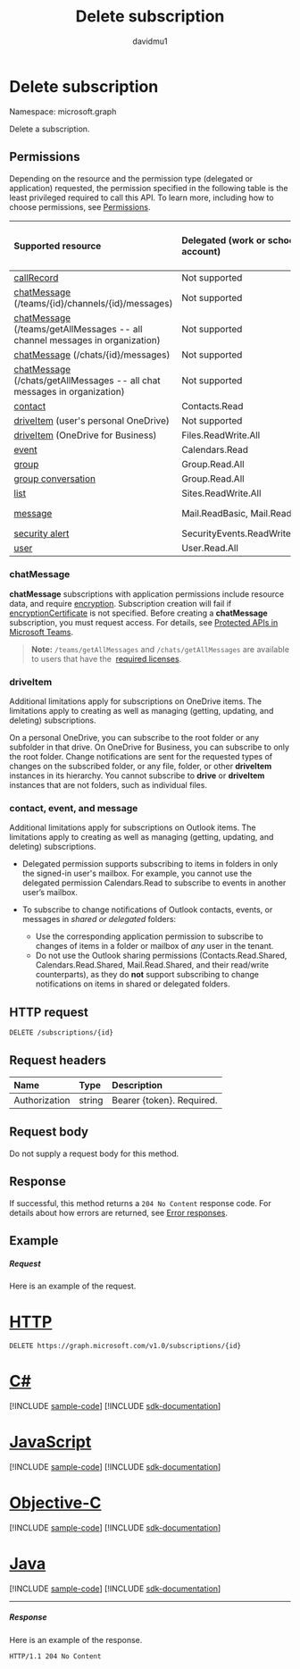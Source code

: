 ﻿---
title: "Delete subscription"
description: "Delete a subscription."
localization_priority: Normal
author: "davidmu1"
ms.prod: ""
doc_type: apiPageType
---

# Delete subscription

Namespace: microsoft.graph

Delete a subscription.

## Permissions

Depending on the resource and the permission type (delegated or application) requested, the permission specified in the following table is the least privileged required to call this API. To learn more, including how to choose permissions, see [Permissions](/graph/permissions-reference).

| Supported resource                                                                                         | Delegated (work or school account) | Delegated (personal Microsoft account) | Application                  |
| :--------------------------------------------------------------------------------------------------------- | :--------------------------------- | :------------------------------------- | :--------------------------- |
| [callRecord](../resources/callrecords-callrecord.md)                                                       | Not supported                      | Not supported                          | CallRecords.Read.All         |
| [chatMessage](../resources/chatmessage.md) (/teams/{id}/channels/{id}/messages)                            | Not supported                      | Not supported                          | ChannelMessage.Read.All      |
| [chatMessage](../resources/chatmessage.md) (/teams/getAllMessages -- all channel messages in organization) | Not supported                      | Not supported                          | ChannelMessage.Read.All      |
| [chatMessage](../resources/chatmessage.md) (/chats/{id}/messages)                                          | Not supported                      | Not supported                          | Chat.Read.All                |
| [chatMessage](../resources/chatmessage.md) (/chats/getAllMessages -- all chat messages in organization)    | Not supported                      | Not supported                          | Chat.Read.All                |
| [contact](../resources/contact.md)                                                                         | Contacts.Read                      | Contacts.Read                          | Contacts.Read                |
| [driveItem](../resources/driveitem.md) (user's personal OneDrive)                                          | Not supported                      | Files.ReadWrite                        | Not supported                |
| [driveItem](../resources/driveitem.md) (OneDrive for Business)                                             | Files.ReadWrite.All                | Not supported                          | Files.ReadWrite.All          |
| [event](../resources/event.md)                                                                             | Calendars.Read                     | Calendars.Read                         | Calendars.Read               |
| [group](../resources/group.md)                                                                             | Group.Read.All                     | Not supported                          | Group.Read.All               |
| [group conversation](../resources/conversation.md)                                                         | Group.Read.All                     | Not supported                          | Not supported                |
| [list](../resources/list.md)                                                                               | Sites.ReadWrite.All                | Not supported                          | Sites.ReadWrite.All          |
| [message](../resources/message.md)                                                                         | Mail.ReadBasic, Mail.Read          | Mail.ReadBasic, Mail.Read              | Mail.ReadBasic, Mail.Read    |
| [security alert](../resources/alert.md)                                                                    | SecurityEvents.ReadWrite.All       | Not supported                          | SecurityEvents.ReadWrite.All |
| [user](../resources/user.md)                                                                               | User.Read.All                      | User.Read.All                          | User.Read.All                |

### chatMessage

**chatMessage** subscriptions with application permissions include resource data, and require [encryption](/graph/webhooks-with-resource-data). Subscription creation will fail if [encryptionCertificate](../resources/subscription.md) is not specified. Before creating a **chatMessage** subscription, you must request access. For details, see [Protected APIs in Microsoft Teams](/graph/teams-protected-apis). 

> **Note:** `/teams/getAllMessages` and `/chats/getAllMessages` are available to users that have the 
[required licenses](https://aka.ms/teams-changenotification-licenses).

### driveItem

Additional limitations apply for subscriptions on OneDrive items. The limitations apply to creating as well as managing (getting, updating, and deleting) subscriptions.

On a personal OneDrive, you can subscribe to the root folder or any subfolder in that drive. On OneDrive for Business, you can subscribe to only the root folder. Change notifications are sent for the requested types of changes on the subscribed folder, or any file, folder, or other **driveItem** instances in its hierarchy. You cannot subscribe to **drive** or **driveItem** instances that are not folders, such as individual files.

### contact, event, and message

Additional limitations apply for subscriptions on Outlook items. The limitations apply to creating as well as managing (getting, updating, and deleting) subscriptions.

- Delegated permission supports subscribing to items in folders in only the signed-in user's mailbox. For example, you cannot use the delegated permission Calendars.Read to subscribe to events in another user’s mailbox.
- To subscribe to change notifications of Outlook contacts, events, or messages in _shared or delegated_ folders:

  - Use the corresponding application permission to subscribe to changes of items in a folder or mailbox of _any_ user in the tenant.
  - Do not use the Outlook sharing permissions (Contacts.Read.Shared, Calendars.Read.Shared, Mail.Read.Shared, and their read/write counterparts), as they do **not** support subscribing to change notifications on items in shared or delegated folders.

## HTTP request

<!-- { "blockType": "ignored" } -->

```http
DELETE /subscriptions/{id}
```

## Request headers

| Name          | Type   | Description               |
| :------------ | :----- | :------------------------ |
| Authorization | string | Bearer {token}. Required. |

## Request body

Do not supply a request body for this method.

## Response

If successful, this method returns a `204 No Content` response code.
For details about how errors are returned, see [Error responses][error-response].

## Example

##### Request

Here is an example of the request.

# [HTTP](#tab/http)

<!-- {
  "blockType": "request",
  "name": "delete_subscription"
}-->

```http
DELETE https://graph.microsoft.com/v1.0/subscriptions/{id}
```

# [C#](#tab/csharp)

[!INCLUDE [sample-code](../includes/snippets/csharp/delete-subscription-csharp-snippets.md)]
[!INCLUDE [sdk-documentation](../includes/snippets/snippets-sdk-documentation-link.md)]

# [JavaScript](#tab/javascript)

[!INCLUDE [sample-code](../includes/snippets/javascript/delete-subscription-javascript-snippets.md)]
[!INCLUDE [sdk-documentation](../includes/snippets/snippets-sdk-documentation-link.md)]

# [Objective-C](#tab/objc)

[!INCLUDE [sample-code](../includes/snippets/objc/delete-subscription-objc-snippets.md)]
[!INCLUDE [sdk-documentation](../includes/snippets/snippets-sdk-documentation-link.md)]

# [Java](#tab/java)

[!INCLUDE [sample-code](../includes/snippets/java/delete-subscription-java-snippets.md)]
[!INCLUDE [sdk-documentation](../includes/snippets/snippets-sdk-documentation-link.md)]

---

##### Response

Here is an example of the response.

<!-- {
  "blockType": "response",
  "truncated": false,
  "@odata.type": "microsoft.graph.subscription"
} -->

```http
HTTP/1.1 204 No Content
```

[error-response]: /graph/errors

<!-- {
  "type": "#page.annotation",
  "description": "Delete subscription",
  "keywords": "",
  "section": "documentation",
  "tocPath": "",
  "suppressions": [
  ]
}-->
